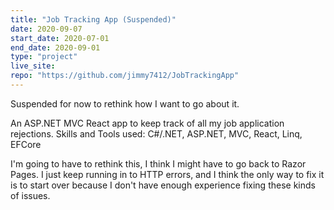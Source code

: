 ```yaml
---
title: "Job Tracking App (Suspended)"
date: 2020-09-07
start_date: 2020-07-01
end_date: 2020-09-01
type: "project"
live_site: 
repo: "https://github.com/jimmy7412/JobTrackingApp"
---
```


Suspended for now to rethink how I want to go about it.

An ASP.NET MVC React app to keep track of all my job application rejections.
Skills and Tools used: C#/.NET, ASP.NET, MVC, React, Linq, EFCore

I'm going to have to rethink this, I think I might have to go back to Razor Pages. 
I just keep running in to HTTP errors, and I think the only way to fix it is to start
over because I don't have enough experience fixing these kinds of issues.